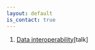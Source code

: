 ```yaml
---
layout: default
is_contact: true
---
```


1. [Data interoperability](https://slideslive.com/38931925/automated-clinical-concept-mapping-using-snomed?ref=search-presentations-automated+clinical+concept)[talk]
